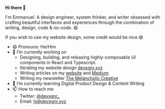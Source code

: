 **Hi there 👋**

I'm Emmanuel.
A design engineer, system thinker, and writer obsessed with crafting beautiful interfaces and experiences through the combination of writing, design, code & no-code. 😄

If you wish to use my website design, some credit would be nice 😄

- 😄 Pronouns: He/Him
- 🔭 I’m currently working on
  - Designing, building, and releasing highly-composable UI components in React and Typescript.
  - Iterating my website design [devsgnr.xyz](https://devsgnr.xyz)
  - Writing articles on my [website](https://devsgnr.xyz/writing) and [Medium](https://medium.com/@devsgnr_)
  - Writing my newsletter [The Melancholic Creative](https://www.getrevue.co/profile/devsgnr)
- 🌱 I’m currently learning Digital Product Design & Content Writing
- 📫 How to reach me
  - Twitter: [@devsgnr\_](https://twitter.com/devsgnr_)
  - Email: [hi@devsgnr.xyz](mailto:hi@devsgnr.xyz)

<!--
**devsgnr/devsgnr** is a ✨ _special_ ✨ repository because its `README.md` (this file) appears on your GitHub profile.
Here are some ideas to get you started:
- 👯 I’m looking to collaborate on ...
- 🤔 I’m looking for help with ...
- 💬 Ask me about ...
- 😄 Pronouns: ...
- ⚡ Fun fact: ...
  -->
